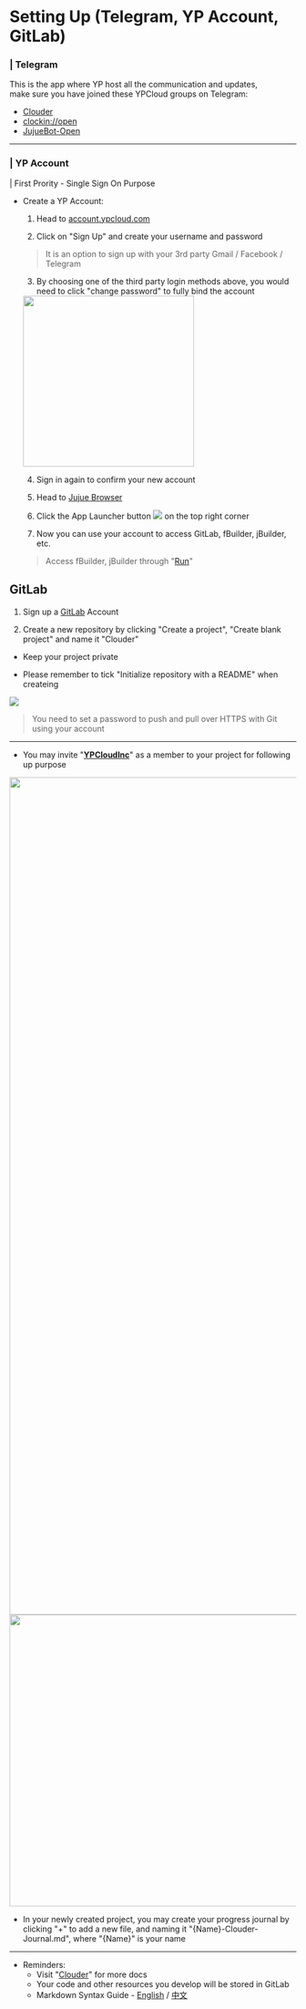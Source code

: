 # Setting Up (Telegram, YP Account, GitLab)

### | Telegram
This is the app where YP host all the communication and updates,
<br>make sure you have joined these YPCloud groups on Telegram:
* [Clouder](https://t.me/clouder_open)
* [clockin://open](https://t.me/clockin_open)
* [JujueBot-Open](https://t.me/jujuebot_open)

---
### | YP Account 
| First Prority - Single Sign On Purpose

* Create a YP Account:
    1. Head to [account.ypcloud.com](https://account.ypcloud.com/#/login)

    2. Click on "Sign Up" and create your username and password
     > It is an option to sign up with your 3rd party Gmail / Facebook / Telegram

    3. By choosing one of the third party login methods above, you would need to  click "change password" to fully bind the account

    <img src="https://user-images.githubusercontent.com/116076967/197032230-e463c270-28a3-4510-8625-14bece013714.png" width=300 height=300>

    4. Sign in again to confirm your new account

    5. Head to [Jujue Browser](https://jujue.app/browser)

    6. Click the App Launcher button ![](https://i.imgur.com/3eNN7Er.png) on the top right corner

    7. Now you can use your account to access GitLab, fBuilder, jBuilder, etc.
    > Access fBuilder, jBuilder through "[Run](https://run.ypcloud.com)"

## GitLab
1. Sign up a [GitLab](https://gitlab.com/) Account

2. Create a new repository by clicking "Create a project", "Create blank project" and name it "Clouder"

* Keep your project private

* Please remember to tick "Initialize repository with a README" when createing 

![](https://user-images.githubusercontent.com/116076967/197028684-6b8b8c84-8417-40ee-a4c2-75c2004949d6.png)

> You need to set a password to push and pull over HTTPS with Git using your account

---
- You may invite "[**YPCloudInc**](https://gitlab.com/YPCloudInc)" as a member to your project for following up purpose

<img width="1470" src="https://user-images.githubusercontent.com/116076967/197031472-6e214003-3eba-418b-982d-47a71a7337e6.png">

<img width="512" src="https://user-images.githubusercontent.com/116076967/197030931-7edb944c-f283-4ebd-b62f-f04582cb2122.png">

- In your newly created project, you may create your progress journal by clicking "+" to add a new file, and naming it "{Name}-Clouder-Journal.md", where "{Name}" is your name 

---
* Reminders: 
    * Visit "[Clouder](https://github.com/YPCloudInc/Clouder/)" for more docs
    * Your code and other resources you develop will be stored in GitLab
    * Markdown Syntax Guide - [English](https://www.markdownguide.org/basic-syntax/) / [中文](https://markdown.tw/) 
